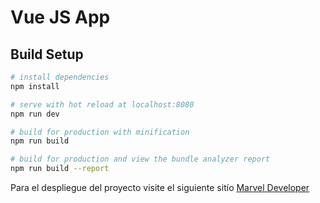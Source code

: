 # Vue JS App

## Build Setup

``` bash
# install dependencies
npm install

# serve with hot reload at localhost:8080
npm run dev

# build for production with minification
npm run build

# build for production and view the bundle analyzer report
npm run build --report
```

Para el despliegue del proyecto visite el siguiente sitío [Marvel Developer](https://quirky-austin-a002a5.netlify.app/)
